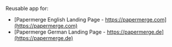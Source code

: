 Reusable app for:

* [Papermerge English Landing Page - https://papermerge.com](https://papermerge.com)
* [Papermerge German Landing Page - https://papermerge.de](https://papermerge.de)
